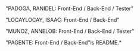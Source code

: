 "PADOGA, RANIDEL: Front-End / Back-End / Tester"

"LOCAYLOCAY, ISAAC: Front-End / Back-End"

"MUNOZ, ANNELOB: Front-End / Back-End / Tester"

"PAGENTE: Front-End / Back-End"ls README.*